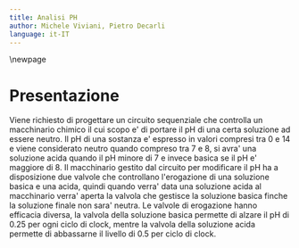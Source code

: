 ```yaml
---
title: Analisi PH
author: Michele Viviani, Pietro Decarli
language: it-IT
---
```


\newpage

# Presentazione
Viene richiesto di progettare un circuito sequenziale che controlla un macchinario chimico il cui scopo e' di portare il pH di una certa soluzione ad essere neutro. Il pH di una sostanza e' espresso in valori compresi tra 0 e 14 e viene considerato neutro quando compreso tra 7 e 8, si avra' una soluzione acida quando il pH minore di 7 e invece basica se il pH e' maggiore di 8.
Il macchinario gestito dal circuito per modificare il pH ha a disposizione due valvole che controllano l'erogazione di una soluzione basica e una acida, quindi quando verra' data una soluzione acida al macchinario verra' aperta la valvola che gestisce la soluzione basica finche la soluzione finale non sara' neutra. Le valvole di erogazione hanno efficacia diversa, la valvola della soluzione basica permette di alzare il pH di 0.25 per ogni ciclo di clock, mentre la valvola della soluzione acida permette di abbassarne il livello di 0.5 per ciclo di clock.  


